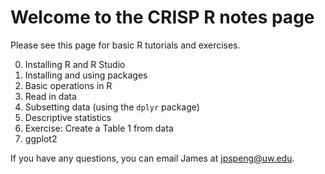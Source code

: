 # Welcome to the CRISP R notes page

Please see this page for basic R tutorials and exercises. 

0. Installing R and R Studio
1. Installing and using packages
2. Basic operations in R
3. Read in data
4. Subsetting data (using the `dplyr` package)
5. Descriptive statistics
6. Exercise: Create a Table 1 from data 
7. ggplot2

If you have any questions, you can email James at jpspeng@uw.edu. 
